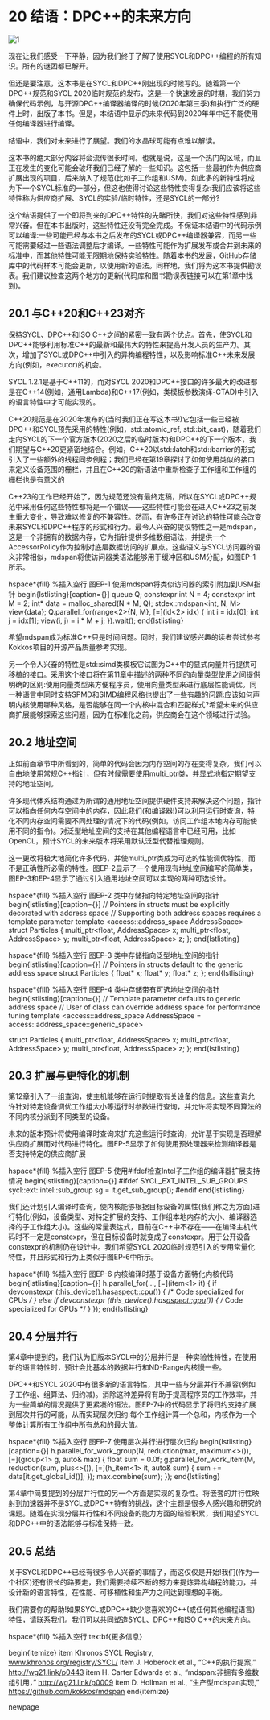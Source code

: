 # 20 结语：DPC++的未来方向

![1](images/c20/1.png)

现在让我们感受一下平静，因为我们终于了解了使用SYCL和DPC++编程的所有知识。所有的谜团都已解开。

但还是要注意，这本书是在SYCL和DPC++刚出现的时候写的。随着第一个DPC++规范和SYCL 2020临时规范的发布，这是一个快速发展的时期，我们努力确保代码示例，与开源DPC++编译器编译的时候(2020年第三季)和执行广泛的硬件上时，出版了本书。但是，本结语中显示的未来代码到2020年年中还不能使用任何编译器进行编译。

结语中，我们对未来进行了展望。我们的水晶球可能有点难以解读。

这本书的绝大部分内容将会流传很长时间。也就是说，这是一个热门的区域，而且正在发生的变化可能会破坏我们已经了解的一些知识。这包括一些最初作为供应商扩展出现的项目，后来纳入了规范(比如子工作组和USM)。如此多的新特性将成为下一个SYCL标准的一部分，但这也使得讨论这些特性变得复杂:我们应该将这些特性称为供应商扩展、SYCL的实验/临时特性，还是SYCL的一部分?

这个结语提供了一个即将到来的DPC++特性的先睹所快，我们对这些特性感到非常兴奋。但在本书出版时，这些特性还没有完全完成。不保证本结语中的代码示例可以编译:一些可能已经与本书之后发布的SYCL或DPC++编译器兼容，而另一些可能需要经过一些语法调整后才编译。一些特性可能作为扩展发布或合并到未来的标准中，而其他特性可能无限期地保持实验特性。随着本书的发展，GitHub存储库中的代码样本可能会更新，以使用新的语法。同样地，我们将为这本书提供勘误表。我们建议检查这两个地方的更新(代码库和图书勘误表链接可以在第1章中找到)。

## 20.1 与C++20和C++23对齐

保持SYCL、DPC++和ISO C++之间的紧密一致有两个优点。首先，使SYCL和DPC++能够利用标准C++的最新和最伟大的特性来提高开发人员的生产力。其次，增加了SYCL或DPC++中引入的异构编程特性，以及影响标准C++未来发展方向(例如，executor)的机会。

SYCL 1.2.1是基于C++11的，而对SYCL 2020和DPC++接口的许多最大的改进都是在C++14(例如，通用Lambda)和C++17(例如，类模板参数演绎-CTAD)中引入的语言特性中才可能实现的。

C++20规范是在2020年发布的(当时我们正在写这本书!)它包括一些已经被DPC++和SYCL预先采用的特性(例如，std::atomic_ref, std::bit_cast)，随着我们走向SYCL的下一个官方版本(2020之后的临时版本)和DPC++的下一个版本，我们期望与C++20更紧密地结合。例如，C++20以std::latch和std::barrier的形式引入了一些额外的线程同步例程；我们已经在第19章探讨了如何使用类似的接口来定义设备范围的栅栏，并且在C++20的新语法中重新检查子工作组和工作组的栅栏也是有意义的

C++23的工作已经开始了，因为规范还没有最终定稿，所以在SYCL或DPC++规范中采用任何这些特性都将是一个错误——这些特性可能会在进入C++23之前发生重大变化，导致难以修复的不兼容性。然而，有许多正在讨论的特性可能会改变未来SYCL和DPC++程序的形式和行为。最令人兴奋的提议特性之一是mdspan，这是一个非拥有的数据内存，它为指针提供多维数组语法，并提供一个AccessorPolicy作为控制对底层数据访问的扩展点。这些语义与SYCL访问器的语义非常相似，mdspan将使访问器类语法能够用于缓冲区和USM分配，如图EP-1所示。

hspace*{fill}  %插入空行
图EP-1 使用mdspan将类似访问器的索引附加到USM指针
begin{lstlisting}[caption={}]
queue Q;
constexpr int N = 4;
constexpr int M = 2;
int* data = malloc_shared<int>(N * M, Q);
stdex::mdspan<int, N, M> view{data};
Q.parallel_for(range<2>{N, M}, [=](id<2> idx) {
	int i = idx[0];
	int j = idx[1];
	view(i, j) = i * M + j;
}).wait();
end{lstlisting}

希望mdspan成为标准C++只是时间问题。同时，我们建议感兴趣的读者尝试参考Kokkos项目的开源产品质量参考实现。

另一个令人兴奋的特性是std::simd类模板它试图为C++中的显式向量并行提供可移植的接口。采用这个接口将在第11章中描述的两种不同的向量类型使用之间提供明确的区别:使用向量类型来方便程序员，使用向量类型来进行底层性能调优。同一种语言中同时支持SPMD和SIMD编程风格也提出了一些有趣的问题:应该如何声明内核使用哪种风格，是否能够在同一个内核中混合和匹配样式?希望未来的供应商扩展能够探索这些问题，因为在标准化之前，供应商会在这个领域进行试验。

## 20.2 地址空间

正如前面章节中所看到的，简单的代码会因为内存空间的存在变得复杂。我们可以自由地使用常规C++指针，但有时候需要使用multi_ptr类，并显式地指定期望支持的地址空间。

许多现代体系结构通过为所谓的通用地址空间提供硬件支持来解决这个问题，指针可以指向任何内存空间中的内存，因此我们(和编译器!)可以利用运行时查询，特化不同内存空间需要不同处理的情况下的代码(例如，访问工作组本地内存可能使用不同的指令)。对泛型地址空间的支持在其他编程语言中已经可用，比如OpenCL，预计SYCL的未来版本将采用默认泛型代替推理规则。

这一更改将极大地简化许多代码，并使multi_ptr类成为可选的性能调优特性，而不是正确性所必需的特性。图EP-2显示了一个使用现有地址空间编写的简单类，图EP-3和EP-4显示了通过引入通用地址空间可以实现的两种可选设计。

hspace*{fill}  %插入空行
图EP-2 类中存储指向特定地址空间的指针
begin{lstlisting}[caption={}]
// Pointers in structs must be explicitly decorated with address space
// Supporting both address spaces requires a template parameter
template <access::address_space AddressSpace>
struct Particles {
	multi_ptr<float, AddressSpace> x;
	multi_ptr<float, AddressSpace> y;
	multi_ptr<float, AddressSpace> z;
};
end{lstlisting}

hspace*{fill}  %插入空行
图EP-3 类中存储指向泛型地址空间的指针
begin{lstlisting}[caption={}]
// Pointers in structs default to the generic address space
struct Particles {
	float* x;
	float* y;
	float* z;
};
end{lstlisting}

hspace*{fill}  %插入空行
图EP-4 类中存储带有可选地址空间的指针
begin{lstlisting}[caption={}]
// Template parameter defaults to generic address space
// User of class can override address space for performance tuning
template <access::address_space AddressSpace =
access::address_space::generic_space>

struct Particles {
	multi_ptr<float, AddressSpace> x;
	multi_ptr<float, AddressSpace> y;
	multi_ptr<float, AddressSpace> z;
};
end{lstlisting}


## 20.3 扩展与更特化的机制
第12章引入了一组查询，使主机能够在运行时提取有关设备的信息。这些查询允许针对特定设备调优工作组大小等运行时参数进行查询，并允许将实现不同算法的不同内核分派到不同类型的设备。

未来的版本预计将使用编译时查询来扩充这些运行时查询，允许基于实现是否理解供应商扩展而对代码进行特化。图EP-5显示了如何使用预处理器来检测编译器是否支持特定的供应商扩展

hspace*{fill}  %插入空行
图EP-5 使用#ifdef检查Intel子工作组的编译器扩展支持情况
begin{lstlisting}[caption={}]
#ifdef SYCL_EXT_INTEL_SUB_GROUPS
sycl::ext::intel::sub_group sg = it.get_sub_group();
#endif
end{lstlisting}

我们还计划引入编译时查询，使内核能够根据目标设备的属性(我们称之为方面)进行特化(例如，设备类型、对特定扩展的支持、工作组本地内存的大小、编译器选择的子工作组大小)。这些的常量表达式，目前在C++中不存在——在编译主机代码时不一定是constexpr，但在目标设备时就变成了constexpr。用于公开设备constexpr的机制仍在设计中。我们希望SYCL 2020临时规范引入的专用常量化特性，并且形式和行为上类似于图EP-6中所示。

hspace*{fill}  %插入空行
图EP-6 内核编译时基于设备方面特化内核代码
begin{lstlisting}[caption={}]
h.parallel_for(..., [=](item<1> it) {
	if devconstexpr (this_device().has<aspect::cpu>()) {
		/* Code specialized for CPUs */
	}
	else if devconstexpr (this_device().has<aspect::gpu>()) {
		/* Code specialized for GPUs */
	}
});
end{lstlisting}


## 20.4 分层并行

第4章中提到的，我们认为旧版本SYCL中的分层并行是一种实验性特性，在使用新的语言特性时，预计会比基本的数据并行和ND-Range内核慢一些。

DPC++和SYCL 2020中有很多新的语言特性，其中一些与分层并行不兼容(例如子工作组、组算法、归约减)。消除这种差异将有助于提高程序员的工作效率，并为一些简单的情况提供了更紧凑的语法。图EP-7中的代码显示了将归约支持扩展到层次并行的可能，从而实现层次归约:每个工作组计算一个总和，内核作为一个整体计算所有工作组中所有总和的最大值。

hspace*{fill}  %插入空行
图EP-7 使用层次并行进行层次归约
begin{lstlisting}[caption={}]
h.parallel_for_work_group(N, reduction(max, maximum<>()),
[=](group<1> g, auto& max) {
	float sum = 0.0f;
	g.parallel_for_work_item(M, reduction(sum, plus<>()),
	[=](h_item<1> it, auto& sum) {
		sum += data[it.get_global_id()];
	});
	max.combine(sum);
});
end{lstlisting}

第4章中简要提到的分层并行性的另一个方面是实现的复杂性。将嵌套的并行性映射到加速器并不是SYCL或DPC++特有的挑战，这个主题是很多人感兴趣和研究的课题。随着在实现分层并行性和不同设备的能力方面的经验积累，我们期望SYCL和DPC++中的语法能够与标准保持一致。

## 20.5 总结


关于SYCL和DPC++已经有很多令人兴奋的事情了，而这仅仅是开始!我们(作为一个社区)还有很长的路要走，我们需要持续不断的努力来提炼异构编程的能力，并设计新的语言特性，在性能、可移植性和生产力之间达到理想的平衡。

我们需要你的帮助!如果SYCL或DPC++缺少您喜欢的C++(或任何其他编程语言)特性，请联系我们。我们可以共同塑造SYCL、DPC++和ISO C++的未来方向。

hspace*{fill}  %插入空行
textbf{更多信息}

begin{itemize}
	item Khronos SYCL Registry, www.khronos.org/registry/SYCL/
	item J. Hoberock et al., “C++的执行提案,” http://wg21.link/p0443
	item H. Carter Edwards et al., “mdspan:非拥有多维数组引用，” http://wg21.link/p0009
	item D. Hollman et al., “生产型mdspan实现,” https://github.com/kokkos/mdspan
end{itemize}

newpage